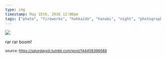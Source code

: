 ```yaml
---
type: img
timestamp: May 15th, 2016 12:00pm
tags: ["photo", "fireworks", "hokkaido", "hanabi", "night", "photography"]
---
```

<img src="https://saturdayxiii.github.io/media/144408396688.jpg"/>
                                                                                          
rar rar boom!
 
                                    
                
                
                
                
                                
<small>source: https://saturdayxiii.tumblr.com/post/144408396688</small>